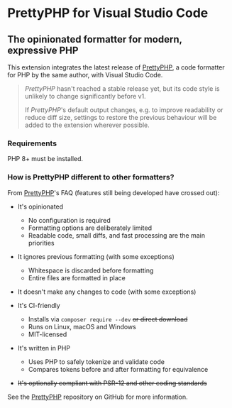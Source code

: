 # PrettyPHP for Visual Studio Code

## The opinionated formatter for modern, expressive PHP

This extension integrates the latest release of [PrettyPHP][], a code formatter
for PHP by the same author, with Visual Studio Code.

> *PrettyPHP* hasn't reached a stable release yet, but its code style is
> unlikely to change significantly before v1.
>
> If *PrettyPHP*'s default output changes, e.g. to improve readability or reduce
> diff size, settings to restore the previous behaviour will be added to the
> extension wherever possible.

### Requirements

PHP 8+ must be installed.

### How is PrettyPHP different to other formatters?

From [PrettyPHP][]'s FAQ (features still being developed have crossed out):

- It's opinionated

  - No configuration is required
  - Formatting options are deliberately limited
  - Readable code, small diffs, and fast processing are the main priorities

- It ignores previous formatting (with some exceptions)

  - Whitespace is discarded before formatting
  - Entire files are formatted in place

- It doesn't make any changes to code (with some exceptions)

- It's CI-friendly

  - Installs via `composer require --dev` ~~or direct download~~
  - Runs on Linux, macOS and Windows
  - MIT-licensed

- It's written in PHP

  - Uses PHP to safely tokenize and validate code
  - Compares tokens before and after formatting for equivalence

- ~~It's optionally compliant with PSR-12 and other coding standards~~

See the [PrettyPHP][] repository on GitHub for more information.


[PrettyPHP]: https://github.com/lkrms/pretty-php

